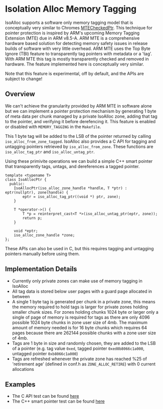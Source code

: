 # Isolation Alloc Memory Tagging

IsoAlloc supports a software only memory tagging model that is conceptually very similar to Chromes [MTECheckedPtr](https://docs.google.com/document/d/1ph7iOorkGqTuETFZp-xvHV4L2rYootuz1ThzAAoGe30/edit?usp=sharing). This technique for pointer protection is inspired by ARM's upcoming Memory Tagging Extension (MTE) due in ARM v8.5-A. ARM MTE is a comprehensive hardware based solution for detecting memory safety issues in release builds of software with very little overhead. ARM MTE uses the Top Byte Ignore (TBI) feature to transparently tag pointers with metadata or a 'tag'. With ARM MTE this tag is mostly transparently checked and removed in hardware. The feature implemented here is conceptually very similar.

Note that this feature is experimental, off by default, and the APIs are subject to change!

## Overview

We can't achieve the granularity provided by ARM MTE in software alone but we can implement a pointer protection mechanism by generating 1 byte of meta data per chunk managed by a private IsoAlloc zone, adding that tag to the pointer, and verifying it before derefencing it. This feature is enabled or disabled with `MEMORY_TAGGING` in the `Makefile`.

This 1 byte tag will be added to the LSB of the pointer returned by calling `iso_alloc_from_zone_tagged`. IsoAlloc also provides a C API for tagging and untagging pointers retrieved by `iso_alloc_from_zone`. These functions are `iso_alloc_tag_ptr` and `iso_alloc_untag_ptr`.

Using these primivite operations we can build a simple C++ smart pointer that transparently tags, untags, and dereferences a tagged pointer.

```
template <typename T>
class IsoAllocPtr {
  public:
    IsoAllocPtr(iso_alloc_zone_handle *handle, T *ptr) : eptr(nullptr), zone(handle) {
        eptr = iso_alloc_tag_ptr((void *) ptr, zone);
    }

    T *operator->() {
        T *p = reinterpret_cast<T *>(iso_alloc_untag_ptr(eptr, zone));
        return p;
    }

    void *eptr;
    iso_alloc_zone_handle *zone;
};
```

These APIs can also be used in C, but this requires tagging and untagging pointers manually before using them.

## Implementation Details

* Currently only private zones can make use of memory tagging in IsoAlloc
* All tag data is stored below user pages with a guard page allocated in between
* A single 1 byte tag is generated per chunk in a private zone, this means the memory required to hold tags is larger for private zones holding smaller chunk sizes. For zones holding chunks 1024 byte or larger only a single of page of memory is required for tags as there are only 4096 possible 1024 byte chunks in zone user size of 4mb. The maximum amount of memory needed is for 16 byte chunks which requires 64 pages because there are 262144 possible chunks with a zone user size of 4mb.
* Tags are 1 byte in size and randomly chosen, they are added to the LSB of a pointer (e.g. tag value `0xed`, tagged pointer `0xed0b8066c1a000`, untagged pointer `0xb8066c1a000`)
* Tags are refreshed whenever the private zone has reached %25 of 'retirement age' (defined in conf.h as `ZONE_ALLOC_RETIRE`) with 0 current allocations

## Examples

* The C API test can be found [here](tests/tagged_ptr_test.c)
* The C++ smart pointer test can be found [here](tests/tagged_ptr_test.cpp])
